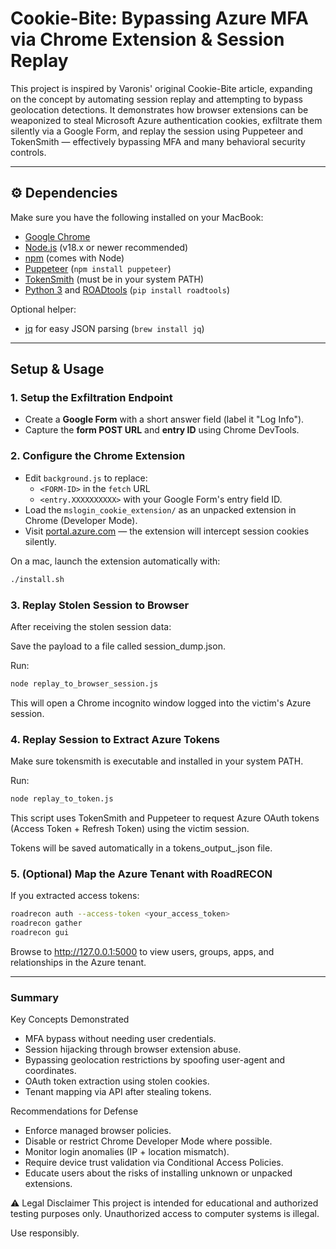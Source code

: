 # Cookie-Bite: Bypassing Azure MFA via Chrome Extension & Session Replay

This project is inspired by Varonis' original Cookie-Bite article, expanding on the concept by automating session replay and attempting to bypass geolocation detections. It demonstrates how browser extensions can be weaponized to steal Microsoft Azure authentication cookies, exfiltrate them silently via a Google Form, and replay the session using Puppeteer and TokenSmith — effectively bypassing MFA and many behavioral security controls.

---

## ⚙️ Dependencies

Make sure you have the following installed on your MacBook:

- [Google Chrome](https://www.google.com/chrome/)
- [Node.js](https://nodejs.org/) (v18.x or newer recommended)
- [npm](https://www.npmjs.com/) (comes with Node)
- [Puppeteer](https://pptr.dev/) (`npm install puppeteer`)
- [TokenSmith](https://github.com/gladstomychaos/tokensmith) (must be in your system PATH)
- [Python 3](https://www.python.org/) and [ROADtools](https://github.com/dirkjanm/ROADtools) (`pip install roadtools`)

Optional helper:
- [jq](https://stedolan.github.io/jq/) for easy JSON parsing (`brew install jq`)

---

## Setup & Usage

### 1. Setup the Exfiltration Endpoint

- Create a **Google Form** with a short answer field (label it "Log Info").
- Capture the **form POST URL** and **entry ID** using Chrome DevTools.

### 2. Configure the Chrome Extension

- Edit `background.js` to replace:
  - `<FORM-ID>` in the `fetch` URL
  - `<entry.XXXXXXXXXX>` with your Google Form's entry field ID.
- Load the `mslogin_cookie_extension/` as an unpacked extension in Chrome (Developer Mode).
- Visit [portal.azure.com](https://portal.azure.com) — the extension will intercept session cookies silently.

On a mac, launch the extension automatically with:

```bash
./install.sh
```

### 3. Replay Stolen Session to Browser
After receiving the stolen session data:

Save the payload to a file called session_dump.json.

Run:
```bash
node replay_to_browser_session.js
```
This will open a Chrome incognito window logged into the victim's Azure session.

### 4. Replay Session to Extract Azure Tokens
Make sure tokensmith is executable and installed in your system PATH.

Run:
``` bash
node replay_to_token.js
```
This script uses TokenSmith and Puppeteer to request Azure OAuth tokens (Access Token + Refresh Token) using the victim session.

Tokens will be saved automatically in a tokens_output_<timestamp>.json file.

### 5. (Optional) Map the Azure Tenant with RoadRECON
If you extracted access tokens:
``` bash
roadrecon auth --access-token <your_access_token>
roadrecon gather
roadrecon gui
```
Browse to http://127.0.0.1:5000 to view users, groups, apps, and relationships in the Azure tenant.

--- 

### Summary
Key Concepts Demonstrated
- MFA bypass without needing user credentials.
- Session hijacking through browser extension abuse.
- Bypassing geolocation restrictions by spoofing user-agent and coordinates.
- OAuth token extraction using stolen cookies.
- Tenant mapping via API after stealing tokens.

Recommendations for Defense
- Enforce managed browser policies.
- Disable or restrict Chrome Developer Mode where possible.
- Monitor login anomalies (IP + location mismatch).
- Require device trust validation via Conditional Access Policies.
- Educate users about the risks of installing unknown or unpacked extensions.

⚠️ Legal Disclaimer
This project is intended for educational and authorized testing purposes only.
Unauthorized access to computer systems is illegal.

Use responsibly.